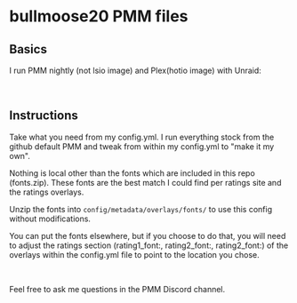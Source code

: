 # bullmoose20 PMM files
## Basics
I run PMM nightly (not lsio image) and Plex(hotio image) with Unraid:

<br>

## Instructions
Take what you need from my config.yml. I run everything stock from the github default PMM and tweak from within my config.yml to "make it my own". 

Nothing is local other than the fonts which are included in this repo (fonts.zip). These fonts are the best match I could find per ratings site and the ratings overlays. 

Unzip the fonts into `config/metadata/overlays/fonts/` to use this config without modifications.

You can put the fonts elsewhere, but if you choose to do that, you will need to adjust the ratings section (rating1_font:, rating2_font:, rating2_font:) of the overlays within the config.yml file to point to the location you chose.

<br>

Feel free to ask me questions in the PMM Discord channel.

<br>
